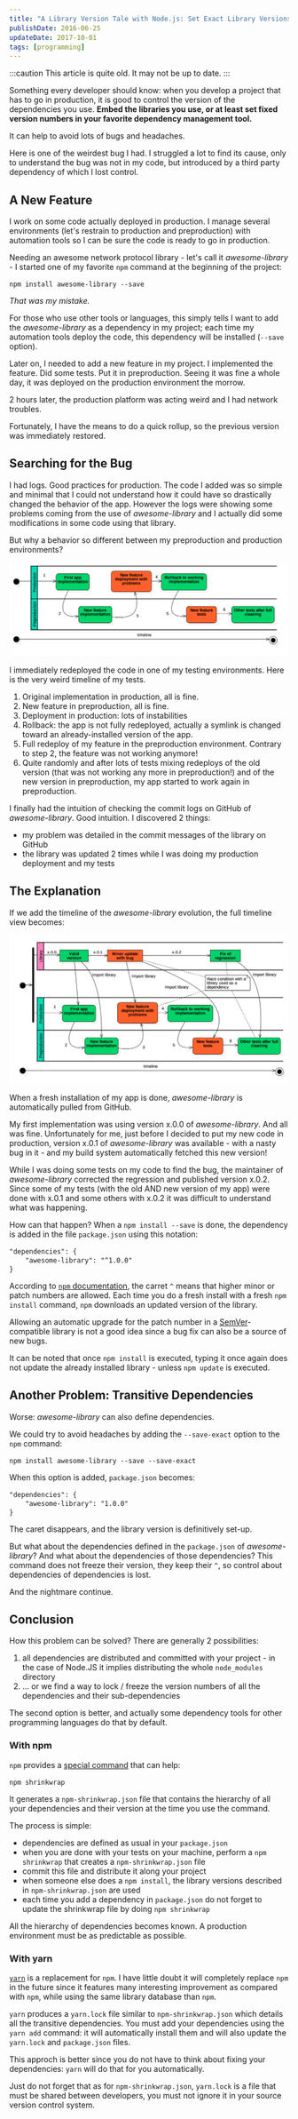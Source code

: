 ```yaml
---
title: "A Library Version Tale with Node.js: Set Exact Library Versions"
publishDate: 2016-06-25
updateDate: 2017-10-01
tags: [programming]
---
```


:::caution
This article is quite old. It may not be up to date.
:::

Something every developer should know: when you develop a project that has to go
in production, it is good to control the version of the dependencies you use.
**Embed the libraries you use, or at least set fixed version numbers in your
favorite dependency management tool.**

It can help to avoid lots of bugs and headaches.

Here is one of the weirdest bug I had. I struggled a lot to find its cause, only
to understand the bug was not in my code, but introduced by a third party
dependency of which I lost control.

## A New Feature

I work on some code actually deployed in production. I manage several
environments (let's restrain to production and preproduction) with automation
tools so I can be sure the code is ready to go in production.

Needing an awesome network protocol library - let's call it *awesome-library* -
I started one of my favorite `npm` command at the beginning of the project:

    npm install awesome-library --save

*That was my mistake.*

For those who use other tools or languages, this simply tells I want to add the
*awesome-library* as a dependency in my project; each time my automation tools
deploy the code, this dependency will be installed (`--save` option).

Later on, I needed to add a new feature in my project. I implemented the
feature. Did some tests. Put it in preproduction. Seeing it was fine a whole
day, it was deployed on the production environment the morrow.

2 hours later, the production platform was acting weird and I had network
troubles.

Fortunately, I have the means to do a quick rollup, so the previous version was
immediately restored.

## Searching for the Bug

I had logs. Good practices for production. The code I added was so simple and
minimal that I could not understand how it could have so drastically changed the
behavior of the app. However the logs were showing some problems coming from the
use of *awesome-library* and I actually did some modifications in some code
using that library.

But why a behavior so different between my preproduction and production environments?

![Problem Timeline][problem-timeline]

I immediately redeployed the code in one of my testing environments. Here is the very weird timeline of my tests.

1. Original implementation in production, all is fine.
2. New feature in preproduction, all is fine.
3. Deployment in production: lots of instabilities
4. Rollback: the app is not fully redeployed, actually a symlink is changed
   toward an already-installed version of the app.
5. Full redeploy of my feature in the preproduction environment. Contrary to step 2, the feature was not working anymore!
6. Quite randomly and after lots of tests mixing redeploys of the old version
   (that was not working any more in preproduction!) and of the new version in
   preproduction, my app started to work again in preproduction.

I finally had the intuition of checking the commit logs on GitHub of
*awesome-library*. Good intuition. I discovered 2 things:

- my problem was detailed in the commit messages of the library on GitHub
- the library was updated 2 times while I was doing my production deployment and
  my tests

## The Explanation

If we add the timeline of the *awesome-library* evolution, the full timeline
view becomes:

![Problem Timeline Full][full-timeline]

When a fresh installation of my app is done, *awesome-library* is automatically
pulled from GitHub.

My first implementation was using version x.0.0 of *awesome-library*. And all
was fine. Unfortunately for me, just before I decided to put my new code in
production, version x.0.1 of *awesome-library* was available - with a nasty bug
in it - and my build system automatically fetched this new version!

While I was doing some tests on my code to find the bug, the maintainer of
*awesome-library* corrected the regression and published version x.0.2. Since
some of my tests (with the old AND new version of my app) were done with x.0.1
and some others with x.0.2 it was difficult to understand what was happening.

How can that happen? When a `npm install --save` is done, the
dependency is added in the file `package.json` using this notation:

    "dependencies": {
        "awesome-library": "^1.0.0"
    }

According to [`npm` documentation][npm-dependencies-doc], the carret `^` means
that higher minor or patch numbers are allowed. Each time you do a fresh install
with a fresh `npm install` command, `npm` downloads an updated version of the
library.

Allowing an automatic upgrade for the patch number in a
[SemVer][semver]-compatible library is not a good idea since a bug fix can also
be a source of new bugs.

It can be noted that once `npm install` is executed, typing it once again does
not update the already installed library - unless `npm update` is executed.

## Another Problem: Transitive Dependencies

Worse: *awesome-library* can also define dependencies.

We could try to avoid headaches by adding the `--save-exact` option to the `npm`
command:

    npm install awesome-library --save --save-exact

When this option is added, `package.json` becomes:

    "dependencies": {
        "awesome-library": "1.0.0"
    }

The caret disappears, and the library version is definitively set-up.

But what about the dependencies defined in the `package.json` of
*awesome-library*? And what about the dependencies of those dependencies? This
command does not freeze their version, they keep their `^`, so control about
dependencies of dependencies is lost.

And the nightmare continue.

## Conclusion

How this problem can be solved? There are generally 2 possibilities:

1. all dependencies are distributed and committed with your project - in the
  case of Node.JS it implies distributing the whole `node_modules` directory
2. ... or we find a way to lock / freeze the version numbers of all the
  dependencies and their sub-dependencies

The second option is better, and actually some dependency tools for other
programming languages do that by default.

### With npm

`npm` provides a [special command][shrinkwrap-doc] that can help:

    npm shrinkwrap

It generates a `npm-shrinkwrap.json` file that contains the hierarchy of all
your dependencies and their version at the time you use the command.

The process is simple:

- dependencies are defined as usual in your `package.json`
- when you are done with your tests on your machine, perform a `npm shrinkwrap`
  that creates a `npm-shrinkwrap.json` file
- commit this file and distribute it along your project
- when someone else does a `npm install`, the library versions described in
  `npm-shrinkwrap.json` are used
- each time you add a dependency in `package.json` do not forget to update the
  shrinkwrap file by doing `npm shrinkwrap`

All the hierarchy of dependencies becomes known. A production environment must
be as predictable as possible.

### With yarn

[`yarn`][yarn] is a replacement for `npm`. I have little doubt it will
completely replace `npm` in the future since it features many interesting
improvement as compared with `npm`, while using the same library database than
`npm`.

`yarn` produces a `yarn.lock` file similar to `npm-shrinkwrap.json` which
details all the transitive dependencies. You must add your dependencies using
the `yarn add` command: it will automatically install them and will also update
the `yarn.lock` and `package.json` files.

This approch is better since you do not have to think about fixing your
dependencies: `yarn` will do that for you automatically.

Just do not forget that as for `npm-shrinkwrap.json`, `yarn.lock` is a file
that must be shared between developers, you must not ignore it in your source
version control system.


[semver]: http://semver.org/
[problem-timeline]: img/problem-timeline.png
[full-timeline]: img/problem-timeline-full.png
[npm-dependencies-doc]: https://docs.npmjs.com/files/package.json#dependencies
[shrinkwrap-doc]: https://docs.npmjs.com/cli/shrinkwrap
[yarn]: https://yarnpkg.com

